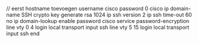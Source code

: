 // eerst hostname toevoegen 
username cisco password 0 cisco
ip domain-name SSH
crypto key generate rsa 
1024
ip ssh version 2
ip ssh time-out 60
no ip domain-lookup
enable password cisco
service password-encryption 
line vty 0 4
 login local
 transport input ssh
line vty 5 15
 login local
 transport input ssh
end
